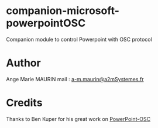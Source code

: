 # companion-microsoft-powerpointOSC
Companion module to control Powerpoint with OSC protocol

# Author
Ange Marie MAURIN mail : [a-m.maurin@a2mSystemes.fr](mailto://a-m.maurin@a2msystemes.fr)

# Credits

Thanks to Ben Kuper for his great work on [PowerPoint-OSC](https://github.com/benkuper/PowerPoint-OSC)